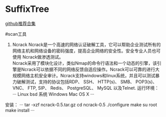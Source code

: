 # SuffixTree


[github推荐合集](https://github.com/wizardforcel/markdown-simple-world/blob/master/1.md)

#scan工具

1. Ncrack
 Ncrack是一个高速的网络认证破解工具，它可以帮助企业测试所有的网络主机和网络设备的密码强度，提高企业网络的安全性。安全专业人员也可使用 Ncrack做渗透测试。   
Ncrack采用了模块化设计，类似Nmap的命令行语法和一个动态的引擎，该引擎是Ncrack可以依据不同的网络反馈自适应操作。Ncrack可以可靠的进行大规模网络主机安全审计。Ncrack支持windows和linux系统，并且可以测试暴力破解测试，支持的协议包括RDP、 SSH、 HTTP(s)、 SMB、 POP3(s)、 VNC、 FTP, SIP、 Redis、 PostgreSQL、 MySQL 以及Telnet.
运行环境：   
···
Linux
bsd 系统
Windows
Mac OS X
···

安装：
···
tar -xzf ncrack-0.5.tar.gz
cd ncrack-0.5
./configure
make
su root
make install
···

